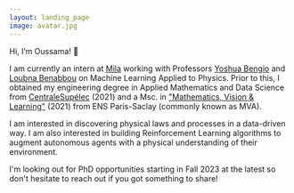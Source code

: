 ```yaml
---
layout: landing_page
image: avatar.jpg
---
```


Hi, I’m Oussama! 👋


I am currently an intern at [Mila](https://mila.quebec/) working with Professors [Yoshua Bengio](https://yoshuabengio.org/) and [Loubna Benabbou](https://www.uqar.ca/universite/a-propos-de-l-uqar/departements/unites-departementales-des-sciences-de-la-gestion/benabbou-lobna) on Machine Learning Applied to Physics. Prior to this, I obtained my engineering degree in Applied Mathematics and Data Science from [CentraleSupélec](https://www.centralesupelec.fr/) (2021) and a Msc. in ["Mathematics, Vision & Learning"](https://www.master-mva.com/) (2021) from ENS Paris-Saclay (commonly known as MVA). 

I am interested in discovering physical laws and processes in a data-driven way. I am also interested in building Reinforcement Learning algorithms to augment autonomous agents with a physical understanding of their environment.

I'm looking out for PhD opportunities starting in Fall 2023 at the latest so don't hesitate to reach out if you got something to share!